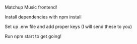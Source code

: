 Matchup Music frontend!

Install dependencies with npm install

Set up .env file and add proper keys (I will send these to you)

Run npm start to get going!


